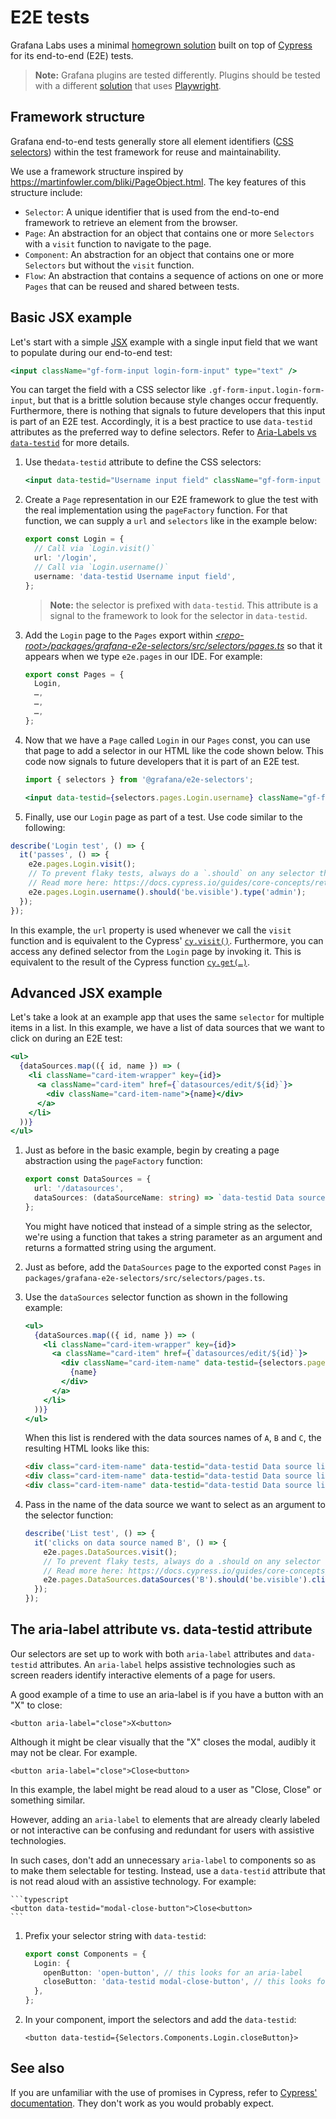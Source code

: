 # E2E tests

Grafana Labs uses a minimal [homegrown solution](../../e2e/utils/index.ts) built on top of [Cypress](https://cypress.io) for its end-to-end (E2E) tests. 

> **Note:** Grafana plugins are tested differently. Plugins should be tested with a different [solution](e2e-plugins.md) that uses [Playwright](https://playwright.dev/).

## Framework structure

Grafana end-to-end tests generally store all element identifiers ([CSS selectors](https://mdn.io/docs/Web/CSS/CSS_Selectors)) within the test framework for reuse and maintainability.

We use a framework structure inspired by https://martinfowler.com/bliki/PageObject.html. The key features of this structure include:

- `Selector`: A unique identifier that is used from the end-to-end framework to retrieve an element from the browser.
- `Page`: An abstraction for an object that contains one or more `Selectors` with a `visit` function to navigate to the page.
- `Component`: An abstraction for an object that contains one or more `Selectors` but without the `visit` function.
- `Flow`: An abstraction that contains a sequence of actions on one or more `Pages` that can be reused and shared between tests.

## Basic JSX example

Let's start with a simple [JSX](https://reactjs.org/docs/introducing-jsx.html) example with a single input field that we want to populate during our end-to-end test:

```jsx
<input className="gf-form-input login-form-input" type="text" />
```

You can target the field with a CSS selector like `.gf-form-input.login-form-input`, but that is a brittle solution because style changes occur frequently. Furthermore, there is nothing that signals to future developers that this input is part of an E2E test. Accordingly, it is a best practice to use `data-testid` attributes as the preferred way to define selectors. Refer to [Aria-Labels vs `data-testid`](#aria-labels-vs-data-testid) for more details.

1. Use the`data-testid` attribute to define the CSS selectors:

    ```jsx
    <input data-testid="Username input field" className="gf-form-input login-form-input" type="text" />
    ```

1. Create a `Page` representation in our E2E framework to glue the test with the real implementation using the `pageFactory` function. For that function, we can supply a `url` and `selectors` like in the example below:

    ```typescript
    export const Login = {
      // Call via `Login.visit()`
      url: '/login',
      // Call via `Login.username()`
      username: 'data-testid Username input field',
    };
    ```

    > **Note:** the selector is prefixed with `data-testid`. This attribute is a signal to the framework to look for the selector in `data-testid`.

1. Add the `Login` page to the `Pages` export within [_\<repo-root>/packages/grafana-e2e-selectors/src/selectors/pages.ts_](../../packages/grafana-e2e-selectors/src/selectors/pages.ts) so that it appears when we type `e2e.pages` in our IDE. For example:

    ```typescript
    export const Pages = {
      Login,
      …,
      …,
      …,
    };
    ```

1. Now that we have a `Page` called `Login` in our `Pages` const, you can use that page to add a selector in our HTML like the code shown below. This code now signals to future developers that it is part of an E2E test.

    ```jsx
    import { selectors } from '@grafana/e2e-selectors';

    <input data-testid={selectors.pages.Login.username} className="gf-form-input login-form-input" type="text" />;
    ```

1. Finally, use our `Login` page as part of a test. Use code similar to the following:

```typescript
describe('Login test', () => {
  it('passes', () => {
    e2e.pages.Login.visit();
    // To prevent flaky tests, always do a `.should` on any selector that you expect to be in the DOM.
    // Read more here: https://docs.cypress.io/guides/core-concepts/retry-ability.html#Commands-vs-assertions
    e2e.pages.Login.username().should('be.visible').type('admin');
  });
});
```

In this example, the `url` property is used whenever we call the `visit` function and is equivalent to the Cypress' [`cy.visit()`](https://docs.cypress.io/api/commands/visit.html#Syntax). Furthermore, you can access any defined selector from the `Login` page by invoking it. This is equivalent to the result of the Cypress function [`cy.get(…)`](https://docs.cypress.io/api/commands/get.html#Syntax).

## Advanced JSX example

Let's take a look at an example app that uses the same `selector` for multiple items in a list. In this example, we have a list of data sources that we want to click on during an E2E test:

```jsx
<ul>
  {dataSources.map(({ id, name }) => (
    <li className="card-item-wrapper" key={id}>
      <a className="card-item" href={`datasources/edit/${id}`}>
        <div className="card-item-name">{name}</div>
      </a>
    </li>
  ))}
</ul>
```

1. Just as before in the basic example, begin by creating a page abstraction using the `pageFactory` function:

    ```typescript
    export const DataSources = {
      url: '/datasources',
      dataSources: (dataSourceName: string) => `data-testid Data source list item ${dataSourceName}`,
    };
    ```

    You might have noticed that instead of a simple string as the selector, we're using a function that takes a string parameter as an argument and returns a formatted string using the argument.

1. Just as before, add the `DataSources` page to the exported const `Pages` in `packages/grafana-e2e-selectors/src/selectors/pages.ts`.

1. Use the `dataSources` selector function as shown in the following example:

    ```jsx
    <ul>
      {dataSources.map(({ id, name }) => (
        <li className="card-item-wrapper" key={id}>
          <a className="card-item" href={`datasources/edit/${id}`}>
            <div className="card-item-name" data-testid={selectors.pages.DataSources.dataSources(name)}>
              {name}
            </div>
          </a>
        </li>
      ))}
    </ul>
    ```

    When this list is rendered with the data sources names of `A`, `B` and `C`, the resulting HTML looks like this:

    ```html
    <div class="card-item-name" data-testid="data-testid Data source list item A">A</div>
    <div class="card-item-name" data-testid="data-testid Data source list item B">B</div>
    <div class="card-item-name" data-testid="data-testid Data source list item C">C</div>
    ```

1. Pass in the name of the data source we want to select as an argument to the selector function:

    ```typescript
    describe('List test', () => {
      it('clicks on data source named B', () => {
        e2e.pages.DataSources.visit();
        // To prevent flaky tests, always do a .should on any selector that you expect to be in the DOM.
        // Read more here: https://docs.cypress.io/guides/core-concepts/retry-ability.html#Commands-vs-assertions
        e2e.pages.DataSources.dataSources('B').should('be.visible').click();
      });
    });
    ```

## The aria-label attribute vs. data-testid attribute

Our selectors are set up to work with both `aria-label` attributes and `data-testid` attributes. An `aria-label` helps assistive technologies such as screen readers identify interactive elements of a page for users.

A good example of a time to use an aria-label is if you have a button with an "X" to close:

```
<button aria-label="close">X<button>
```

Although it might be clear visually that the "X" closes the modal, audibly it may not be clear. For example.

```
<button aria-label="close">Close<button>
```

In this example, the label might be read aloud to a user as "Close, Close" or something similar.

However, adding an `aria-label` to elements that are already clearly labeled or not interactive can be confusing and redundant for users with assistive technologies.

In such cases, don't add an unnecessary `aria-label` to components so as to make them selectable for testing. Instead, use a `data-testid` attribute that is not read aloud with an assistive technology. For example:

    ```typescript
    <button data-testid="modal-close-button">Close<button>
    ```

1. Prefix your selector string with `data-testid`:

    ```typescript
    export const Components = {
      Login: {
        openButton: 'open-button', // this looks for an aria-label
        closeButton: 'data-testid modal-close-button', // this looks for a data-testid
      },
    };
    ```

1. In your component, import the selectors and add the `data-testid`:

    ```
    <button data-testid={Selectors.Components.Login.closeButton}>
    ```
## See also

If you are unfamiliar with the use of promises in Cypress, refer to [Cypress' documentation](https://docs.cypress.io/guides/core-concepts/introduction-to-cypress.html#Mixing-Async-and-Sync-code). They don't work as you would probably expect.